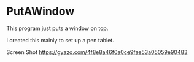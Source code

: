 # PutAWindow
This program just puts a window on top.

I created this mainly to set up a pen tablet.

Screen Shot
https://gyazo.com/4f8e8a46f0a0ce9fae53a05059e90483

